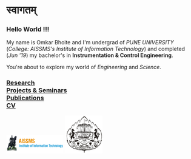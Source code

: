 # स्वागतम् 

### Hello World !!!
My name is Omkar Bhoite and I'm undergrad of _PUNE UNIVERSITY_ (_College: AISSMS's Institute of Information Technology_) and completed (_Jun '19_) my bachelor's in **Instrumentation & Control Engineering**. 

You're about to explore my world of _Engineering_ and _Science_.

### [Research](r.md) <br/> [Projects & Seminars](pro.md) <br/> [Publications](p.md)  <br/>  [CV](https://github.com/omkarbhoite25/Omkar/raw/master/Omkar_CV.pdf) 



<img src="College.png" width="150" height="50">      <img src="Univ_New_Logo.jpg" width="100" height="100">
